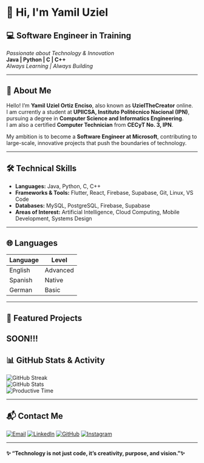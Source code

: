 # 👋 Hi, I'm Yamil Uziel
## 💻 **Software Engineer in Training**

*Passionate about Technology & Innovation*  
**Java | Python | C | C++**  
_Always Learning | Always Building_


---

## 🧠 About Me

Hello! I’m **Yamil Uziel Ortiz Enciso**, also known as **UzielTheCreator** online.  
I am currently a student at **UPIICSA, Instituto Politécnico Nacional (IPN)**, pursuing a degree in **Computer Science and Informatics Engineering**.  
I am also a certified **Computer Technician** from **CECyT No. 3, IPN**.  

My ambition is to become a **Software Engineer at Microsoft**, contributing to large-scale, innovative projects that push the boundaries of technology.

---

## 🛠️ Technical Skills

- **Languages:** Java, Python, C, C++
- **Frameworks & Tools:** Flutter, React, Firebase, Supabase, Git, Linux, VS Code  
- **Databases:** MySQL, PostgreSQL, Firebase, Supabase  
- **Areas of Interest:** Artificial Intelligence, Cloud Computing, Mobile Development, Systems Design

---

## 🌐 Languages

| Language | Level |
|-----------|--------|
| English | Advanced |
| Spanish | Native |
| German | Basic |

---

## 🚀 Featured Projects
SOON!!!
---

## 📊 GitHub Stats & Activity


![GitHub Streak](https://github-readme-streak-stats.herokuapp.com/?user=UzielTheCreator&theme=tokyonight&hide_border=true)   
![GitHub Stats](https://github-profile-summary-cards.vercel.app/api/cards/stats?username=UzielTheCreator&theme=tokyonight)  
![Productive Time](https://github-profile-summary-cards.vercel.app/api/cards/productive-time?username=UzielTheCreator&theme=tokyonight&utcOffset=6)


---

## 📬 Contact Me


[![Email](https://img.shields.io/badge/Email-yuortizem3@gmail.com-D14836?style=for-the-badge&logo=gmail&logoColor=white)](mailto:yuortizem3@gmail.com)
[![LinkedIn](https://img.shields.io/badge/LinkedIn-Yamil_Ortiz-0A66C2?style=for-the-badge&logo=linkedin&logoColor=white)](www.linkedin.com/in/yamil-ortiz-37a45138b)
[![GitHub](https://img.shields.io/badge/GitHub-UzielTheCreator-181717?style=for-the-badge&logo=github)](https://github.com/UzielTheCreator)
[![Instagram](https://img.shields.io/badge/Instagram-@axoziel__thecreator-E4405F?style=for-the-badge&logo=instagram&logoColor=white)](https://www.instagram.com/axoziel_thecreator/)



---

#### ✨ “Technology is not just code, it’s creativity, purpose, and vision.”✨


